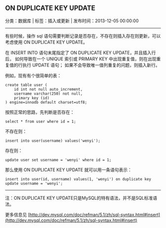 ## ON DUPLICATE KEY UPDATE

分类：数据库 | 标签：插入或更新 | 发布时间：2013-12-05 00:00:00

___

有些时候，操作 sql 语句需要判断记录是否存在，不存在则插入存在则更新，可以考虑使用 ON DUPLICATE KEY UPDATE。

在 INSERT INTO 语句末尾指定了 ON DUPLICATE KEY UPDATE，并且插入行后，
如何导致在一个 UNIQUE 索引或 PRIMARY KEY 中出现重复值，则在出现重复值的行执行 UPDATE 语句；
如果不会导致唯一值列重复的问题，则插入新行。

例如，现有有个很简单的表：

```
create table user (
	id int not null auto_increment,
	username varchar(250) not null,
	primary key (id)
) engine=innodb default charset=utf8;
```

按照正常的思路，先判断是否存在：

```
select * from user where id = 1;
```

不存在则：

```
insert into user(username) values('wenyi');
```

存在则：
```
update user set username = 'wenyi' where id = 1;
```

那么使用 ON DUPLICATE KEY UPDATE 就可以用一条语句表示：

```
insert into user(id, username) values(1, 'wenyi') on duplicate key update username = 'wenyi';
```

___

注：ON DUPLICATE KEY UPDATE只是MySQL的特有语法，并不是SQL标准语法。

更多信息见 [http://dev.mysql.com/doc/refman/5.1/zh/sql-syntax.html#insert](http://dev.mysql.com/doc/refman/5.1/zh/sql-syntax.html#insert)
